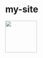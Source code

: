 # my-site

<a href="https://nodejs.org/)">
  <img src="https://user-images.githubusercontent.com/91525166/202927069-51d3061a-e618-499f-a653-8ee3a90af5ff.png" width='100'>
</a>
